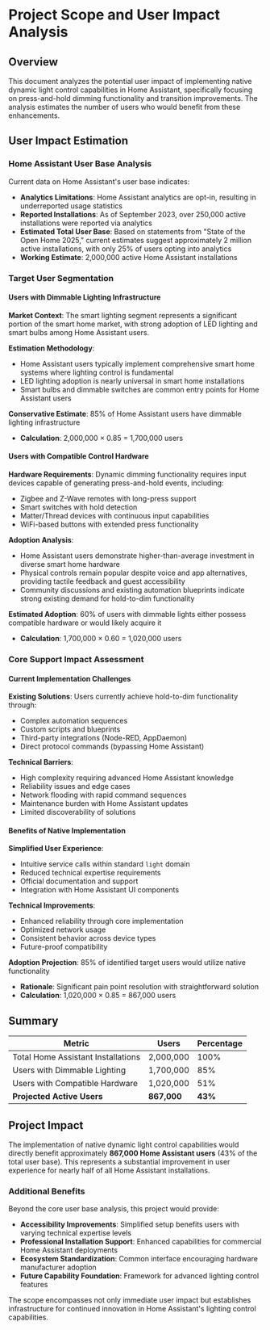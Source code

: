 # Project Scope and User Impact Analysis

## Overview

This document analyzes the potential user impact of implementing native dynamic light control capabilities in Home Assistant, specifically focusing on press-and-hold dimming functionality and transition improvements. The analysis estimates the number of users who would benefit from these enhancements.

## User Impact Estimation

### Home Assistant User Base Analysis

Current data on Home Assistant's user base indicates:

- **Analytics Limitations**: Home Assistant analytics are opt-in, resulting in underreported usage statistics
- **Reported Installations**: As of September 2023, over 250,000 active installations were reported via analytics
- **Estimated Total User Base**: Based on statements from "State of the Open Home 2025," current estimates suggest approximately 2 million active installations, with only 25% of users opting into analytics
- **Working Estimate**: 2,000,000 active Home Assistant installations

### Target User Segmentation

#### Users with Dimmable Lighting Infrastructure

**Market Context**: The smart lighting segment represents a significant portion of the smart home market, with strong adoption of LED lighting and smart bulbs among Home Assistant users.

**Estimation Methodology**:

- Home Assistant users typically implement comprehensive smart home systems where lighting control is fundamental
- LED lighting adoption is nearly universal in smart home installations
- Smart bulbs and dimmable switches are common entry points for Home Assistant users

**Conservative Estimate**: 85% of Home Assistant users have dimmable lighting infrastructure

- **Calculation**: 2,000,000 × 0.85 = 1,700,000 users

#### Users with Compatible Control Hardware

**Hardware Requirements**: Dynamic dimming functionality requires input devices capable of generating press-and-hold events, including:

- Zigbee and Z-Wave remotes with long-press support
- Smart switches with hold detection
- Matter/Thread devices with continuous input capabilities
- WiFi-based buttons with extended press functionality

**Adoption Analysis**:

- Home Assistant users demonstrate higher-than-average investment in diverse smart home hardware
- Physical controls remain popular despite voice and app alternatives, providing tactile feedback and guest accessibility
- Community discussions and existing automation blueprints indicate strong existing demand for hold-to-dim functionality

**Estimated Adoption**: 60% of users with dimmable lights either possess compatible hardware or would likely acquire it

- **Calculation**: 1,700,000 × 0.60 = 1,020,000 users

### Core Support Impact Assessment

#### Current Implementation Challenges

**Existing Solutions**: Users currently achieve hold-to-dim functionality through:

- Complex automation sequences
- Custom scripts and blueprints
- Third-party integrations (Node-RED, AppDaemon)
- Direct protocol commands (bypassing Home Assistant)

**Technical Barriers**:

- High complexity requiring advanced Home Assistant knowledge
- Reliability issues and edge cases
- Network flooding with rapid command sequences
- Maintenance burden with Home Assistant updates
- Limited discoverability of solutions

#### Benefits of Native Implementation

**Simplified User Experience**:

- Intuitive service calls within standard `light` domain
- Reduced technical expertise requirements
- Official documentation and support
- Integration with Home Assistant UI components

**Technical Improvements**:

- Enhanced reliability through core implementation
- Optimized network usage
- Consistent behavior across device types
- Future-proof compatibility

**Adoption Projection**: 85% of identified target users would utilize native functionality

- **Rationale**: Significant pain point resolution with straightforward solution
- **Calculation**: 1,020,000 × 0.85 = 867,000 users

## Summary

| Metric                             | Users       | Percentage |
| ---------------------------------- | ----------- | ---------- |
| Total Home Assistant Installations | 2,000,000   | 100%       |
| Users with Dimmable Lighting       | 1,700,000   | 85%        |
| Users with Compatible Hardware     | 1,020,000   | 51%        |
| **Projected Active Users**         | **867,000** | **43%**    |

## Project Impact

The implementation of native dynamic light control capabilities would directly benefit approximately **867,000 Home Assistant users** (43% of the total user base). This represents a substantial improvement in user experience for nearly half of all Home Assistant installations.

### Additional Benefits

Beyond the core user base analysis, this project would provide:

- **Accessibility Improvements**: Simplified setup benefits users with varying technical expertise levels
- **Professional Installation Support**: Enhanced capabilities for commercial Home Assistant deployments
- **Ecosystem Standardization**: Common interface encouraging hardware manufacturer adoption
- **Future Capability Foundation**: Framework for advanced lighting control features

The scope encompasses not only immediate user impact but establishes infrastructure for continued innovation in Home Assistant's lighting control capabilities.
